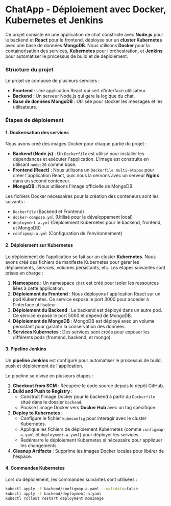 # ChatApp - Déploiement avec Docker, Kubernetes et Jenkins

Ce projet consiste en une application de chat construite avec **Node.js** pour le backend et **React** pour le frontend, déployée sur un **cluster Kubernetes** avec une base de données **MongoDB**. Nous utilisons **Docker** pour la containerisation des services, **Kubernetes** pour l'orchestration, et **Jenkins** pour automatiser le processus de build et de déploiement.

### Structure du projet

Le projet se compose de plusieurs services :

- **Frontend** : Une application React qui sert d'interface utilisateur.
- **Backend** : Un serveur Node.js qui gère la logique du chat.
- **Base de données MongoDB** : Utilisée pour stocker les messages et les utilisateurs.

### Étapes de déploiement

#### 1. **Dockerisation des services**

Nous avons créé des images Docker pour chaque partie du projet :

- **Backend (Node.js)** : Un `Dockerfile` est utilisé pour installer les dépendances et exécuter l'application. L'image est construite en utilisant `node:20` comme base.
- **Frontend (React)** : Nous utilisons un `Dockerfile multi-étapes` pour créer l'application React, puis nous la servons avec un serveur **Nginx** dans un second conteneur. 
- **MongoDB** : Nous utilisons l'image officielle de MongoDB.

Les fichiers Docker nécessaires pour la création des conteneurs sont les suivants :

- `Dockerfile` (Backend et Frontend)
- `docker-compose.yml` (Utilisé pour le développement local)
- `deployment-a.yml` (Déploiement Kubernetes pour le backend, frontend, et MongoDB)
- `configmap-a.yml` (Configuration de l'environnement)

#### 2. **Déploiement sur Kubernetes**

Le déploiement de l'application se fait sur un cluster **Kubernetes**. Nous avons créé des fichiers de manifeste Kubernetes pour gérer les déploiements, services, volumes persistants, etc. Les étapes suivantes sont prises en charge :

1. **Namespace** : Un namespace `chat` est créé pour isoler les ressources liées à cette application.
2. **Déploiement du Frontend** : Nous déployons l'application React sur un pod Kubernetes. Ce service expose le port 3000 pour accéder à l'interface utilisateur.
3. **Déploiement du Backend** : Le backend est déployé dans un autre pod. Ce service expose le port 5000 et dépend de MongoDB.
4. **Déploiement de MongoDB** : MongoDB est déployé avec un volume persistant pour garantir la conservation des données.
5. **Services Kubernetes** : Des services sont créés pour exposer les différents pods (frontend, backend, et mongo).

#### 3. **Pipeline Jenkins**

Un **pipeline Jenkins** est configuré pour automatiser le processus de build, push et déploiement de l'application.

Le pipeline se divise en plusieurs étapes :

1. **Checkout from SCM** : Récupère le code source depuis le dépôt GitHub.
2. **Build and Push to Registry** : 
    - Construit l'image Docker pour le backend à partir du `Dockerfile` situé dans le dossier `backend`.
    - Pousse l'image Docker vers **Docker Hub** avec un tag spécifique.
3. **Deploy to Kubernetes** : 
    - Configure le fichier `kubeconfig` pour interagir avec le cluster Kubernetes.
    - Applique les fichiers de déploiement Kubernetes (comme `configmap-a.yaml` et `deployment-a.yaml`) pour déployer les services.
    - Redémarre le déploiement Kubernetes si nécessaire pour appliquer les changements.
4. **Cleanup Artifacts** : Supprime les images Docker locales pour libérer de l'espace.

#### 4. **Commandes Kubernetes**

Lors du déploiement, les commandes suivantes sont utilisées :


```bash
kubectl apply -f backend/configmap-a.yaml --validate=false
kubectl apply -f backend/deployment-a.yaml
kubectl rollout restart deployment monimage
